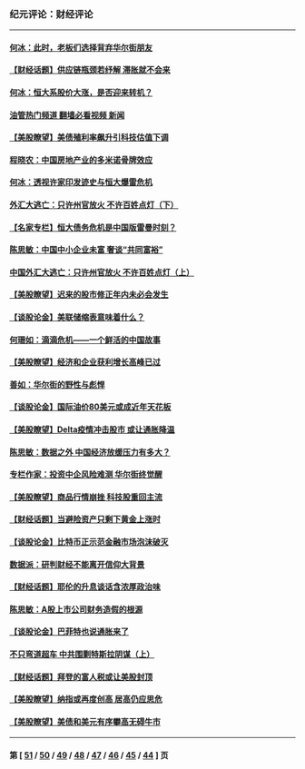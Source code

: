 ### 纪元评论：财经评论
---
#### [何冰：此时，老板们选择背弃华尔街朋友](../../pages/nsc1026/n13295291.md?10120330) 
#### [【财经话题】供应链瓶颈若纾解 滞胀就不会来](../../pages/nsc1026/n13286759.md?10120330) 
#### [何冰：恒大系股价大涨，是否迎来转机？](../../pages/nsc1026/n13276822.md?10120330) 
#### [油管热门频道 翻墙必看视频 新闻](ok?10120330)
#### [【美股瞭望】美债殖利率飙升引科技估值下调](../../pages/nsc1026/n13267775.md?10120330) 
#### [程晓农：中国房地产业的多米诺骨牌效应](../../pages/nsc1026/n13259673.md?10120330) 
#### [何冰：透视许家印发迹史与恒大爆雷危机](../../pages/nsc1026/n13253937.md?10120330) 
#### [外汇大逃亡：只许州官放火 不许百姓点灯（下）](../../pages/nsc1026/n13245748.md?10120330) 
#### [【名家专栏】恒大债务危机是中国版雷曼时刻？](../../pages/nsc1026/n13242613.md?10120330) 
#### [陈思敏：中国中小企业未富 奢谈“共同富裕”](../../pages/nsc1026/n13241213.md?10120330) 
#### [中国外汇大逃亡：只许州官放火 不许百姓点灯（上）](../../pages/nsc1026/n13228773.md?10120330) 
#### [【美股瞭望】迟来的股市修正年内未必会发生](../../pages/nsc1026/n13223100.md?10120330) 
#### [【谈股论金】美联储缩表意味着什么？](../../pages/nsc1026/n13174610.md?10120330) 
#### [何珊如：滴滴危机——一个鲜活的中国故事](../../pages/nsc1026/n13151962.md?10120330) 
#### [【美股瞭望】经济和企业获利增长高峰已过](../../pages/nsc1026/n13134466.md?10120330) 
#### [善如：华尔街的野性与彪悍](../../pages/nsc1026/n13112664.md?10120330) 
#### [【谈股论金】国际油价80美元或成近年天花板](../../pages/nsc1026/n13108524.md?10120330) 
#### [【美股瞭望】Delta疫情冲击股市 或让通胀降温](../../pages/nsc1026/n13100297.md?10120330) 
#### [陈思敏：数据之外 中国经济放缓压力有多大？](../../pages/nsc1026/n13085576.md?10120330) 
#### [专栏作家：投资中企风险难测 华尔街终觉醒](../../pages/nsc1026/n13079366.md?10120330) 
#### [【美股瞭望】商品行情崩挫 科技股重回主流](../../pages/nsc1026/n13029798.md?10120330) 
#### [【财经话题】当避险资产只剩下黄金上涨时](../../pages/nsc1026/n12975626.md?10120330) 
#### [【谈股论金】比特币正示范金融市场泡沫破灭](../../pages/nsc1026/n12961769.md?10120330) 
#### [数据派：研判财经不能离开信仰大背景](../../pages/nsc1026/n12932684.md?10120330) 
#### [【财经话题】耶伦的升息谈话含浓厚政治味](../../pages/nsc1026/n12927299.md?10120330) 
#### [陈思敏：A股上市公司财务造假的根源](../../pages/nsc1026/n11229323.md?10120330) 
#### [【谈股论金】巴菲特也说通胀来了](../../pages/nsc1026/n12922463.md?10120330) 
#### [不只弯道超车 中共围剿特斯拉阴谋（上）](../../pages/nsc1026/n12919595.md?10120330) 
#### [【财经话题】拜登的富人税或让美股封顶](../../pages/nsc1026/n12899125.md?10120330) 
#### [【美股瞭望】纳指或再度创高 居高仍应思危](../../pages/nsc1026/n12878350.md?10120330) 
#### [【美股瞭望】美债和美元有序攀高无碍牛市](../../pages/nsc1026/n12844459.md?10120330) 

---
#### 第 [ [51](./51.md?10120330) / [50](./50.md?10120330) / [49](./49.md?10120330) / [48](./48.md?10120330) / [47](./47.md?10120330) / [46](./46.md?10120330) / [45](./45.md?10120330) / [44](./44.md?10120330) ] 页
